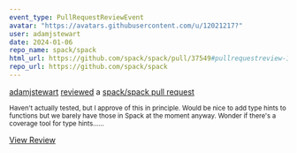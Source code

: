 ```yaml
---
event_type: PullRequestReviewEvent
avatar: "https://avatars.githubusercontent.com/u/12021217?"
user: adamjstewart
date: 2024-01-06
repo_name: spack/spack
html_url: https://github.com/spack/spack/pull/37549#pullrequestreview-1807496623
repo_url: https://github.com/spack/spack
---
```


<a href='https://github.com/adamjstewart' target='_blank'>adamjstewart</a> <a href='https://github.com/spack/spack/pull/37549#pullrequestreview-1807496623' target='_blank'>reviewed</a> a <a href='https://github.com/spack/spack/pull/37549' target='_blank'>spack/spack pull request</a>

<small>Haven't actually tested, but I approve of this in principle. Would be nice to add type hints to functions but we barely have those in Spack at the moment anyway. Wonder if there's a coverage tool for type hints......</small>

<a href='https://github.com/spack/spack/pull/37549#pullrequestreview-1807496623' target='_blank'>View Review</a>